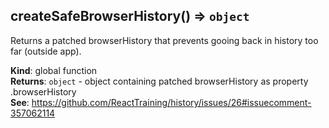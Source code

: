<a id="createsafebrowserhistory"></a>

## createSafeBrowserHistory() ⇒ <code>object</code>
Returns a patched browserHistory that prevents gooing back in history too far (outside app).

**Kind**: global function  
**Returns**: <code>object</code> - object containing patched browserHistory as property .browserHistory  
**See**: https://github.com/ReactTraining/history/issues/26#issuecomment-357062114  
